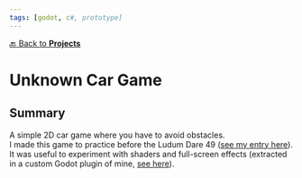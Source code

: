 ```yaml
---
tags: [godot, c#, prototype]
---
```

[:back: Back to **Projects**](../)
# Unknown Car Game

<ProjectCard
    language="Godot/C#"
    date="2021"
    status="finished"
    url="https://github.com/Srynetix/unknown-car-game"
    screenshot="https://github.com/Srynetix/unknown-car-game/raw/main/docs/preview.gif"
    screenshotWidth=""
    screenshotHeight="300"
/>

## Summary

A simple 2D car game where you have to avoid obstacles.  
I made this game to practice before the Ludum Dare 49 ([see my entry here](./dont-drop-it)).  
It was useful to experiment with shaders and full-screen effects (extracted in a custom Godot plugin of mine, [see here](../game-related/my-godot-plugins)).
